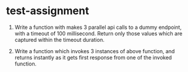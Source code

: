 # test-assignment



1. Write a function with makes 3 parallel api calls to a dummy endpoint, with a timeout of 100 millisecond. Return only those values which are captured within the timeout duration.

2. Write a function which invokes 3 instances of above function, and returns instantly as it gets first response from one of the invoked function.
